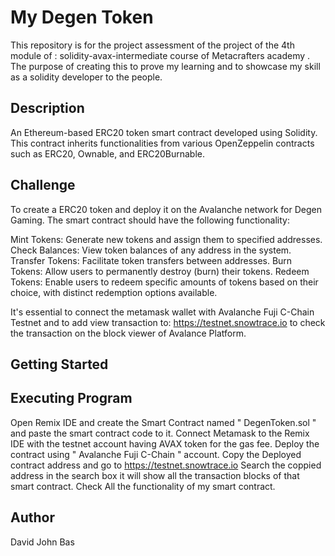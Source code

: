  # My Degen Token

This repository is for the project assessment of the project of the 4th module of : solidity-avax-intermediate course of Metacrafters academy . The purpose of creating this to prove my learning and to showcase my skill as a solidity developer to the people.

## Description
An Ethereum-based ERC20 token smart contract developed using Solidity. This contract inherits functionalities from various OpenZeppelin contracts such as ERC20, Ownable, and ERC20Burnable.

## Challenge
To create a ERC20 token and deploy it on the Avalanche network for Degen Gaming. The smart contract should have the following functionality:

Mint Tokens: Generate new tokens and assign them to specified addresses.
Check Balances: View token balances of any address in the system.
Transfer Tokens: Facilitate token transfers between addresses.
Burn Tokens: Allow users to permanently destroy (burn) their tokens.
Redeem Tokens: Enable users to redeem specific amounts of tokens based on their choice, with distinct redemption options available.

It's essential to connect the metamask wallet with Avalanche Fuji C-Chain Testnet and to add view transaction to: https://testnet.snowtrace.io to check the transaction on the block viewer of Avalance Platform.

## Getting Started
## Executing Program
Open Remix IDE and create the Smart Contract named " DegenToken.sol " and paste the smart contract code to it.
Connect Metamask to the Remix IDE with the testnet account having AVAX token for the gas fee.
Deploy the contract using " Avalanche Fuji C-Chain " account.
Copy the Deployed contract address and go to https://testnet.snowtrace.io
Search the coppied address in the search box it will show all the transaction blocks of that smart contract.
Check All the functionality of my smart contract. 

## Author
David John Bas
